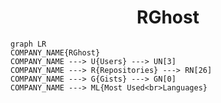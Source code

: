 <h1 align="center">RGhost</h1>

```mermaid
graph LR
COMPANY_NAME{RGhost}
COMPANY_NAME ---> U{Users} ---> UN[3]
COMPANY_NAME ---> R{Repositories} ---> RN[26]
COMPANY_NAME ---> G{Gists} ---> GN[0]
COMPANY_NAME ---> ML{Most Used<br>Languages}
```
